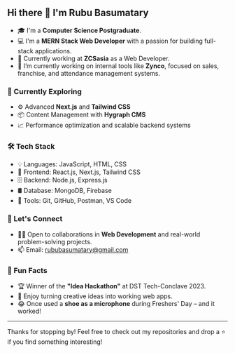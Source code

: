 ## Hi there 👋 I'm Rubu Basumatary

- 🎓 I'm a **Computer Science Postgraduate**.
- 💻 I'm a **MERN Stack Web Developer** with a passion for building full-stack applications.
- 💼 Currently working at **ZCSasia** as a Web Developer.
- 🔭 I’m currently working on internal tools like **Zynco**, focused on sales, franchise, and attendance management systems.

### 🌱 Currently Exploring
- ⚙️ Advanced **Next.js** and **Tailwind CSS**
- 📦 Content Management with **Hygraph CMS**
- 📈 Performance optimization and scalable backend systems

### 🛠️ Tech Stack
- 💡 Languages: JavaScript, HTML, CSS
- 🧠 Frontend: React.js, Next.js, Tailwind CSS
- 🗄️ Backend: Node.js, Express.js
- 🛢️ Database: MongoDB, Firebase
- 🔗 Tools: Git, GitHub, Postman, VS Code

### 🤝 Let's Connect
- 👨‍💻 Open to collaborations in **Web Development** and real-world problem-solving projects.
- 📫 Email: [rububasumatary@gmail.com](mailto:rububasumatary@gmail.com)

### 💬 Fun Facts
- 🏆 Winner of the **"Idea Hackathon"** at DST Tech-Conclave 2023.
- 🎯 Enjoy turning creative ideas into working web apps.
- 😂 Once used a **shoe as a microphone** during Freshers' Day – and it worked!

---

Thanks for stopping by! Feel free to check out my repositories and drop a ⭐ if you find something interesting!
